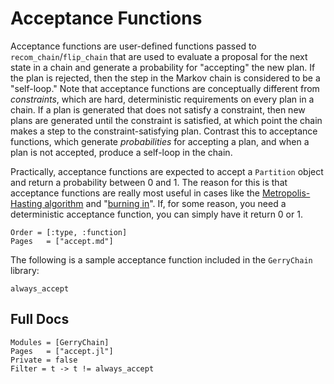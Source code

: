# Acceptance Functions

Acceptance functions are user-defined functions passed to `recom_chain`/`flip_chain`
that are used to evaluate a proposal for the next state in a chain and generate
a probability for "accepting" the new plan.
If the plan is rejected, then the step in the Markov chain is considered to
be a "self-loop." Note that acceptance functions are conceptually different
from _constraints_, which are hard, deterministic requirements on every plan
in a chain. If a plan is generated that does not satisfy a constraint, then new
plans are generated until the constraint is satisfied, at which point the chain
makes a step to the constraint-satisfying plan. Contrast this to acceptance
functions, which generate _probabilities_ for accepting a plan, and when a plan
is not accepted, produce a self-loop in the chain.

Practically, acceptance functions are expected to accept a `Partition` object
and return a probability between 0 and 1. The reason for this is that acceptance
functions are really most useful in cases like the
[Metropolis-Hasting algorithm](https://en.wikipedia.org/wiki/Metropolis%E2%80%93Hastings_algorithm)
and "[burning in](http://background.uchicago.edu/~whu/Courses/Ast321_11/Projects/mcmc_helsby.pdf)".
If, for some reason, you need a deterministic acceptance function, you can simply have it return 0 or 1.

```@index
Order = [:type, :function]
Pages   = ["accept.md"]
```

The following is a sample acceptance function included in the `GerryChain` library:

```@docs
always_accept
```

## Full Docs
```@autodocs
Modules = [GerryChain]
Pages   = ["accept.jl"]
Private = false
Filter = t -> t != always_accept
```
